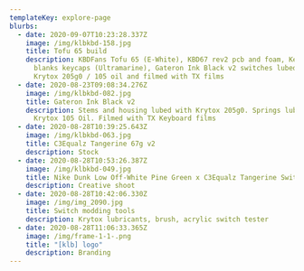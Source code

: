 ```yaml
---
templateKey: explore-page
blurbs:
  - date: 2020-09-07T10:23:28.337Z
    image: /img/klbkbd-158.jpg
    title: Tofu 65 build
    description: KBDFans Tofu 65 (E-White), KBD67 rev2 pcb and foam, Keyreative ABS
      blanks keycaps (Ultramarine), Gateron Ink Black v2 switches lubed with
      Krytox 205g0 / 105 oil and filmed with TX films
  - date: 2020-08-23T09:08:34.276Z
    image: /img/klbkbd-082.jpg
    title: Gateron Ink Black v2
    description: Stems and housing lubed with Krytox 205g0. Springs lubed with
      Krytox 105 Oil. Filmed with TX Keyboard films
  - date: 2020-08-28T10:39:25.643Z
    image: /img/klbkbd-063.jpg
    title: C3Equalz Tangerine 67g v2
    description: Stock
  - date: 2020-08-28T10:53:26.387Z
    image: /img/klbkbd-049.jpg
    title: Nike Dunk Low Off-White Pine Green x C3Equalz Tangerine Switch
    description: Creative shoot
  - date: 2020-08-28T10:42:06.330Z
    image: /img/img_2090.jpg
    title: Switch modding tools
    description: Krytox lubricants, brush, acrylic switch tester
  - date: 2020-08-28T11:06:33.365Z
    image: /img/frame-1-1-.png
    title: "[klb] logo"
    description: Branding
---
```

